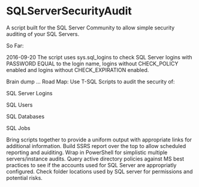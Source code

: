 # SQLServerSecurityAudit
A script built for the SQL Server Community to allow simple security auditing of your SQL Servers.

So Far:

2016-09-20
The script uses sys.sql_logins to check SQL Server logins with PASSWORD EQUAL to the login name, logins without CHECK_POLICY enabled and logins without CHECK_EXPIRATION enabled.

Brain dump ... Road Map:
Use T-SQL Scripts to audit the security of:

SQL Server Logins

SQL Users

SQL Databases

SQL Jobs

Bring scripts together to provide a uniform output with appropriate links for additional information.
Build SSRS report over the top to allow scheduled reporting and auiditing.
Wrap in PowerShell for simplistic multiple servers/instance audits.
Query active directory policies against MS best practices to see if the accounts used for SQL Server are appropriatly configured.
Check folder locations used by SQL server for permissions and potential risks.
